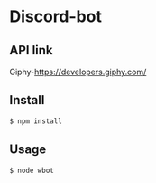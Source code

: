 # Discord-bot
## API link
Giphy-https://developers.giphy.com/

## Install

```sh
$ npm install 
```

## Usage

```js
$ node wbot
```
